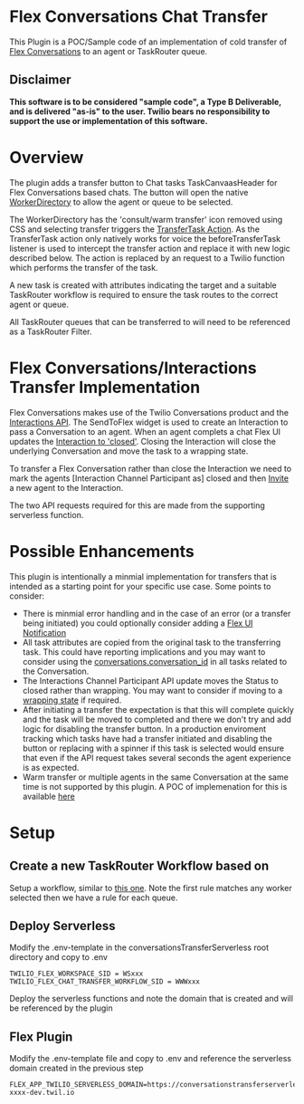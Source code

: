 # Flex Conversations Chat Transfer

This Plugin is a POC/Sample code of an implementation of cold transfer of [Flex Conversations](https://www.twilio.com/docs/flex/conversations) to an agent or TaskRouter queue.

## Disclaimer

**This software is to be considered "sample code", a Type B Deliverable, and is delivered "as-is" to the user. Twilio bears no responsibility to support the use or implementation of this software.**

# Overview

The plugin adds a transfer button to Chat tasks TaskCanvaasHeader for Flex Conversations based chats. The button will open the native [WorkerDirectory](https://assets.flex.twilio.com/docs/releases/flex-ui/2.0.0-beta.1/programmable-components/components/WorkerDirectory) to allow the agent or queue to be selected.

The WorkerDirectory has the 'consult/warm transfer' icon removed using CSS and selecting transfer triggers the [TransferTask Action](https://assets.flex.twilio.com/docs/releases/flex-ui/2.0.0-beta.1/ui-actions/Actions#TransferTask). As the TransferTask action only natively works for voice the beforeTransferTask listener is used to intercept the transfer action and replace it with new logic described below.
The action is replaced by an request to a Twilio function which performs the transfer of the task.

A new task is created with attributes indicating the target and a suitable TaskRouter workflow is required to ensure the task routes to the correct agent or queue.

All TaskRouter queues that can be transferred to will need to be referenced as a TaskRouter Filter.

# Flex Conversations/Interactions Transfer Implementation

Flex Conversations makes use of the Twilio Conversations product and the [Interactions API](https://www.twilio.com/docs/flex/developer/conversations/interactions-api/interactions). The SendToFlex widget is used to create an Interaction to pass a Conversation to an agent. When an agent complets a chat Flex UI updates the [Interaction to 'closed'](https://www.twilio.com/docs/flex/developer/conversations/interactions-api/channels-subresource?code-sample=code-close-an-interaction-channel-and-wrap-agent-participants-1&code-language=curl&code-sdk-version=json). Closing the Interaction will close the underlying Conversation and move the task to a wrapping state.

To transfer a Flex Conversation rather than close the Interaction we need to mark the agents [Interaction Channel Participant as] closed and then [Invite](https://www.twilio.com/docs/flex/developer/conversations/interactions-api/invites-subresource) a new agent to the Interaction.

The two API requests required for this are made from the supporting serverless function.

# Possible Enhancements

This plugin is intentionally a minmial implementation for transfers that is intended as a starting point for your specific use case. Some points to consider:

- There is minmial error handling and in the case of an error (or a transfer being initiated) you could optionally consider adding a [Flex UI Notification](https://www.twilio.com/docs/flex/developer/ui/v1/notifications)
- All task attributes are copied from the original task to the transferring task. This could have reporting implications and you may want to consider using the [conversations.conversation_id](https://www.twilio.com/docs/flex/developer/insights/enhance-integration#link-tasks-to-a-conversation) in all tasks related to the Conversation.
- The Interactions Channel Participant API update moves the Status to closed rather than wrapping. You may want to consider if moving to a [wrapping state](https://www.twilio.com/docs/flex/developer/conversations/interactions-api/interaction-channel-participants?code-sample=code-wrap-up-agent-reservation&code-language=curl&code-sdk-version=json) if required.
- After initiating a transfer the expectation is that this will complete quickly and the task will be moved to completed and there we don't try and add logic for disabling the transfer button. In a production enviroment tracking which tasks have had a transfer initiated and disabling the button or replacing with a spinner if this task is selected would ensure that even if the API request takes several seconds the agent experience is as expected.
- Warm transfer or multiple agents in the same Conversation at the same time is not supported by this plugin. A POC of implemenation for this is available [here](https://github.com/twilio-professional-services/flex-project-template/tree/main/plugin-flex-ts-template-v2/src/feature-library/conversation-transfer)

# Setup

## Create a new TaskRouter Workflow based on

Setup a workflow, similar to [this one](example-taskrouter-workflow.json). Note the first rule matches any worker selected then we have a rule for each queue.

## Deploy Serverless

Modify the .env-template in the conversationsTransferServerless root directory and copy to .env

```
TWILIO_FLEX_WORKSPACE_SID = WSxxx
TWILIO_FLEX_CHAT_TRANSFER_WORKFLOW_SID = WWWxxx
```

Deploy the serverless functions and note the domain that is created and will be referenced by the plugin

## Flex Plugin

Modify the .env-template file and copy to .env and reference the serverless domain created in the previous step

```
FLEX_APP_TWILIO_SERVERLESS_DOMAIN=https://conversationstransferserverless-xxxx-dev.twil.io
```
